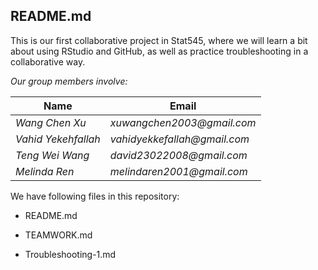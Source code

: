## README.md

This is our first collaborative project in Stat545, where we will learn a bit about using RStudio and GitHub, as well as practice troubleshooting in a collaborative way.

*Our group members involve:*

Name | Email
---- | ----
*Wang Chen Xu* | _xuwangchen2003@gmail.com_
*Vahid Yekehfallah* | _vahidyekkefallah@gmail.com_
*Teng Wei Wang* | _david23022008@gmail.com_
*Melinda Ren* | _melindaren2001@gmail.com_

We have following files in this repository:

- README.md

- TEAMWORK.md

- Troubleshooting-1.md
